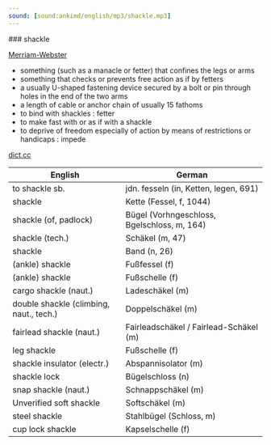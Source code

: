 ```yaml
---
sound: [sound:ankimd/english/mp3/shackle.mp3]
---
```


\### shackle

[Merriam-Webster](https://www.merriam-webster.com/dictionary/shackle)

- something (such as a manacle or fetter) that confines the legs or arms
- something that checks or prevents free action as if by fetters
- a usually U-shaped fastening device secured by a bolt or pin through holes in the end of the two arms
- a length of cable or anchor chain of usually 15 fathoms
- to bind with shackles : fetter
- to make fast with or as if with a shackle
- to deprive of freedom especially of action by means of restrictions or handicaps : impede

[dict.cc](https://www.dict.cc/shackle)

| English        | German       |
| -------------- | ------------ |
| to shackle sb. | jdn. fesseln (in, Ketten, legen, 691) |
| shackle | Kette (Fessel, f, 1044) |
| shackle (of, padlock) | Bügel (Vorhngeschloss, Bgelschloss, m, 164) |
| shackle (tech.) | Schäkel (m, 47) |
| shackle | Band (n, 26) |
| (ankle) shackle | Fußfessel (f) |
| (ankle) shackle | Fußschelle (f) |
| cargo shackle (naut.) | Ladeschäkel (m) |
| double shackle (climbing, naut., tech.) | Doppelschäkel (m) |
| fairlead shackle (naut.) | Fairleadschäkel / Fairlead-Schäkel (m) |
| leg shackle | Fußschelle (f) |
| shackle insulator (electr.) | Abspannisolator (m) |
| shackle lock | Bügelschloss (n) |
| snap shackle (naut.) | Schnappschäkel (m) |
| Unverified soft shackle | Softschäkel (m) |
| steel shackle | Stahlbügel (Schloss, m) |
| cup lock shackle | Kapselschelle (f) |

